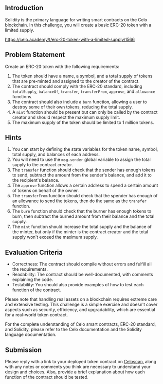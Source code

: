 ## Introduction

Solidity is the primary language for writing smart contracts on the Celo blockchain. In this challenge, you will create a basic ERC-20 token with a limited supply.

https://celo.academy/t/erc-20-token-with-a-limited-supply/1566

## Problem Statement

Create an ERC-20 token with the following requirements:

1. The token should have a name, a symbol, and a total supply of tokens that are pre-minted and assigned to the creator of the contract.
2. The contract should comply with the ERC-20 standard, including `totalSupply`, `balanceOf`, `transfer`, `transferFrom`, `approve`, and `allowance` functions.
3. The contract should also include a `burn` function, allowing a user to destroy some of their own tokens, reducing the total supply.
4. A `mint` function should be present but can only be called by the contract creator and should respect the maximum supply limit.
5. The maximum supply of the token should be limited to 1 million tokens.

## Hints

1. You can start by defining the state variables for the token name, symbol, total supply, and balances of each address.
2. You will need to use the `msg.sender` global variable to assign the total supply to the contract creator.
3. The `transfer` function should check that the sender has enough tokens to send, subtract the amount from the sender's balance, and add it to the recipient's balance.
4. The `approve` function allows a certain address to spend a certain amount of tokens on behalf of the owner.
5. The `transferFrom` function should check that the spender has enough of an allowance to send the tokens, then do the same as the `transfer` function.
6. The `burn` function should check that the burner has enough tokens to burn, then subtract the burned amount from their balance and the total supply.
7. The `mint` function should increase the total supply and the balance of the minter, but only if the minter is the contract creator and the total supply won't exceed the maximum supply.

## Evaluation Criteria

- Correctness: The contract should compile without errors and fulfill all the requirements.
- Readability: The contract should be well-documented, with comments explaining the code.
- Testability: You should also provide examples of how to test each function of the contract.

Please note that handling real assets on a blockchain requires extreme care and extensive testing. This challenge is a simple exercise and doesn't cover aspects such as security, efficiency, and upgradability, which are essential for a real-world token contract.

For the complete understanding of Celo smart contracts, ERC-20 standard, and Solidity, please refer to the Celo documentation and the Solidity language documentation.

## Submission

Please reply with a link to your deployed token contract on [Celoscan](https://celoscan.io/), along with any notes or comments you think are necessary to understand your design and choices. Also, provide a brief explanation about how each function of the contract should be tested.
